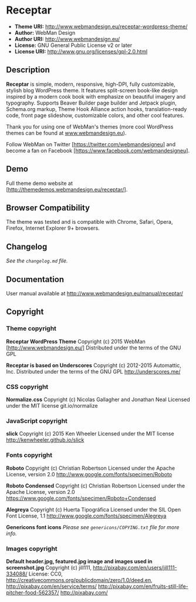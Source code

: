 # Receptar

* **Theme URI:**    http://www.webmandesign.eu/receptar-wordpress-theme/
* **Author:**       WebMan Design
* **Author URI:**   http://www.webmandesign.eu/
* **License:**      GNU General Public License v2 or later
* **License URI:**  http://www.gnu.org/licenses/gpl-2.0.html

## Description

**Receptar** is simple, modern, responsive, high-DPI, fully customizable, stylish blog WordPress theme. It features split-screen book-like design inspired by a modern cook book with emphasize on beautiful imagery and typography. Supports Beaver Builder page builder and Jetpack plugin, Schema.org markup, Theme Hook Alliance action hooks, translation-ready code, front page slideshow, customizable colors, and other cool features.

Thank you for using one of WebMan's themes (more cool WordPress themes can be found at www.webmandesign.eu).

Follow WebMan on Twitter [https://twitter.com/webmandesigneu] and become a fan on Facebook [https://www.facebook.com/webmandesigneu].

## Demo

Full theme demo website at [http://themedemos.webmandesign.eu/receptar/].

## Browser Compatibility

The theme was tested and is compatible with Chrome, Safari, Opera, Firefox, Internet Explorer 9+ browsers.

## Changelog

*See the `changelog.md` file.*

## Documentation

User manual available at http://www.webmandesign.eu/manual/receptar/

## Copyright

### Theme copyright

**Receptar WordPress Theme**
Copyright (c) 2015 WebMan [http://www.webmandesign.eu/]
Distributed under the terms of the GNU GPL

**Receptar is based on Underscores**
Copyright (c) 2012-2015 Automattic, Inc.
Distributed under the terms of the GNU GPL
http://underscores.me/

### CSS copyright

**Normalize.css**
Copyright (c) Nicolas Gallagher and Jonathan Neal
Licensed under the MIT license
git.io/normalize

### JavaScript copyright

**slick**
Copyright (c) 2015 Ken Wheeler
Licensed under the MIT license
http://kenwheeler.github.io/slick

### Fonts copyright

**Roboto**
Copyright (c) Christian Robertson
Licensed under the Apache License, version 2.0
http://www.google.com/fonts/specimen/Roboto

**Roboto Condensed**
Copyright (c) Christian Robertson
Licensed under the Apache License, version 2.0
https://www.google.com/fonts/specimen/Roboto+Condensed

**Alegreya**
Copyright (c) Huerta Tipográfica
Licensed under the SIL Open Font License, 1.1
http://www.google.com/fonts/specimen/Alegreya

**Genericons font icons**
*Please see `genericons/COPYING.txt` file for more info.*

### Images copyright

**Default header.jpg, featured.jpg image and images used in screenshot.jpg**
Copyright (c) jill111, http://pixabay.com/en/users/jill111-334088/
License: CC0, http://creativecommons.org/publicdomain/zero/1.0/deed.en, http://pixabay.com/en/service/terms/
http://pixabay.com/en/fruits-still-life-pitcher-food-562357/
http://pixabay.com/